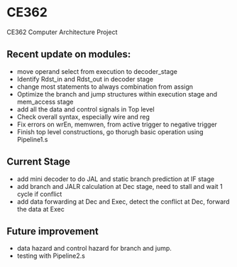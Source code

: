 # CE362
CE362 Computer Architecture Project


## Recent update on modules:

* move operand select from execution to decoder_stage
* Identify Rdst_in and Rdst_out in decoder stage
* change most statements to always combination from assign 
* Optimize the branch and jump structures within execution stage and mem_access stage
* add all the data and control signals in Top level
* Check overall syntax, especially wire and reg
* Fix errors on wrEn, memwren, from active trigger to negative trigger
* Finish top level constructions, go thorugh basic operation using Pipeline1.s
## Current Stage
* add mini decoder to do JAL and static branch prediction at IF stage
* add branch and JALR calculation at Dec stage, need to stall and wait 1 cycle if conflict
* add data forwarding at Dec and Exec, detect the conflict at Dec, forward the data at Exec
## Future improvement
* data hazard and control hazard for branch and jump.
* testing with Pipeline2.s
